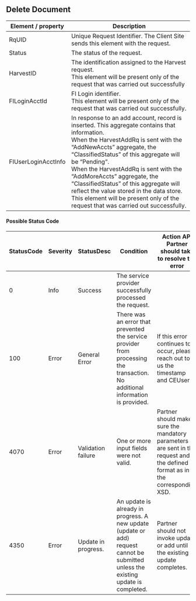 ## Delete Document

| Element / property | Description |
| --- | --- |
| RqUID | Unique Request Identifier. The Client Site sends this element with the request. |
| Status | The status of the request. |
| HarvestID | The identification assigned to the Harvest request.<br>This element will be present only of the request that was carried out successfully |
| FILoginAcctId | FI Login identifier.<br>This element will be present only of the request that was carried out successfully. |
| FIUserLoginAcctInfo | In response to an add account, record is inserted. This aggregate contains that information.<br>When the HarvestAddRq is sent with the “AddNewAccts” aggregate, the “ClassifiedStatus” of this aggregate will be “Pending”.<br>When the HarvestAddRq is sent with the “AddMoreAccts” aggregate, the “ClassifiedStatus” of this aggregate will reflect the value stored in the data store.<br>This element will be present only of the request that was carried out successfully. |

#### Possible Status Code

| StatusCode | Severity | StatusDesc | Condition | Action API Partner should take to resolve the error |
| --- | --- | --- | --- | --- |
| 0 | Info | Success | The service provider successfully processed the request. |  |
| 100 | Error | General Error | There was an error that prevented the service provider from processing the transaction. No additional information is provided. | If this error continues to occur, please reach out to us the timestamp and CEUserId. |
| 4070 | Error | Validation failure | One or more input fields were not valid. | Partner should make sure the mandatory parameters are sent in the request and in the defined format as in the corresponding XSD. |
| 4350 | Error | Update in progress. | An update is already in progress. A new update (update or add) request cannot be submitted unless the existing update is completed. | Partner should not invoke update or add until the existing update completes. |
